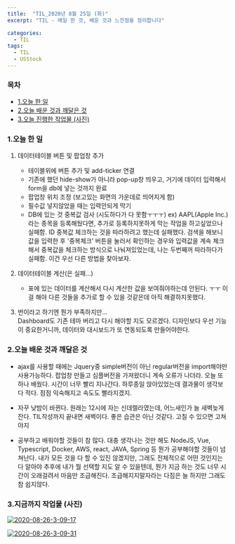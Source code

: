 ```yaml
---
title:  "TIL_2020년 8월 25일 (화)"
excerpt: "TIL - 매일 한 것, 배운 것과 느낀점을 정리합니다"

categories:
  - TIL
tags:
  - TIL
  - USStock
---
```



<h3>목차</h3>

- [1.오늘 한 일](#1오늘-한-일)
- [2.오늘 배운 것과 깨달은 것](#2오늘-배운-것과-깨달은-것)
- [3.오늘 진행한 작업물 (사진)](#3오늘-진행한-작업물-사진)
  

### 1.오늘 한 일

1. 데이터테이블 버튼 및 팝업창 추가
    - 테이블위에 버튼 추가 및 add-ticker 연결
    - 기존에 했던 hide-show가 아니라 pop-up창 띄우고, 거기에 데이터 입력해서 form을 db에 넣는 것까지 완료
    - 팝업창 위치 조정 (보고있는 화면의 가운데로 띄어지게 함)
    - 필수값 넣지않았을 때는 입력안되게 막기
    - DB에 있는 것 중복값 검사 (시도하다가 다 못함ㅜㅜㅜ)
    ex) AAPL(Apple Inc.)라는 종목을 등록해뒀다면, 추가로 등록하지못하게 막는 작업을 하고싶었으나 실패함.
    ID 중복값 체크하는 것을 따라하려고 했는데 실패했다. 검색을 해보니 값을 입력한 후 '중복체크' 버튼을 눌러서 확인하는 경우와 입력값을
    계속 체크해서 중복값을 체크하는 방식으로 나눠져있었는데, 나는 두번째꺼 따라하다가 실패함. 이건 우선 다른 방법을 찾아보자.
    
2. 데이터테이블 계산(은 실패...)
    - 표에 있는 데이터를 계산해서 다시 계산한 값을 보여줘야하는데 안된다. ㅜㅜ
    이걸 해야 다른 것들을 추가로 할 수 있을 것같은데 아직 해결하지못했다.
    
3. 번이라고 하기엔 뭔가 부족하지만...   
    Dashboard도 기존 테마 버리고 다시 해야할 지도 모르겠다. 디자인보다 우선 기능이 중요한거니까, 데이터와 대시보드가 또 연동되도록 만들어야한다.
   
### 2.오늘 배운 것과 깨달은 것

- ajax를 사용할 때에는 Jquery중 simple버전이 아닌 regular버전을 import해야만 사용가능하다. 팝업창 만들고 심플버전을 가져왔더니 계속 오류가 나더라.
오늘 또 하나 배웠다. 시간이 너무 빨리 지나간다. 하루종일 앉아있었는데 결과물이 생각보다 적다. 점점 익숙해지고 속도도 빨라지겠지.

- 자꾸 낮밤이 바뀐다. 원래는 12시에 자는 신데렐라였는데, 어느새인가 늘 새벽늦게 잔다. TIL작성까지 끝내면 새벽이다. 좋은 습관은 아닌 것같다. 고칠 수 있으면 고쳐야지

- 공부하고 배워야할 것들이 참 많다. 대충 생각나는 것만 해도 NodeJS, Vue, Typescript, Docker, AWS, react, JAVA, Spring 등 뭔가 공부해야할 것들이 넘쳐난다. 
내가 모든 것을 다 할 수 있진 않겠지만, 그래도 전체적으로 어떤 것인지는 다 알아야 추후에 내가 뭘 선택할 지도 알 수 있을텐데, 뭔가 지금 하는 것도 너무 시간이 오래걸려서
마음만 조급해진다. 조급해지지말자라는 다짐은 늘 하지만 그래도 참 쉽지않다.

### 3.지금까지 작업물 (사진)

<a href="https://ibb.co/HN6YsTz"><img src="https://i.ibb.co/cb0tHhF/2020-08-26-3-09-17.png" alt="2020-08-26-3-09-17" border="0"></a>

<a href="https://ibb.co/zngNmZK"><img src="https://i.ibb.co/K0gm5WC/2020-08-26-3-09-31.png" alt="2020-08-26-3-09-31" border="0"></a>
